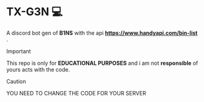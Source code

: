 # TX-G3N 💻
A discord bot gen of **B1NS** with the api __**https://www.handyapi.com/bin-list**__ .

> [!IMPORTANT]  
> This repo is only for **EDUCATIONAL PURPOSES** and i am not **responsible** of yours acts with the code.

> [!CAUTION]
> YOU NEED TO CHANGE THE CODE FOR YOUR SERVER
